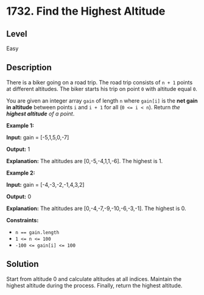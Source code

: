 # 1732. Find the Highest Altitude
## Level
Easy

## Description
There is a biker going on a road trip. The road trip consists of `n + 1` points at different altitudes. The biker starts his trip on point `0` with altitude equal `0`.

You are given an integer array `gain` of length `n` where `gain[i]` is the **net gain in altitude** between points `i` and `i + 1` for all (`0 <= i < n`). Return *the **highest altitude** of a point*.

**Example 1:**

**Input:** gain = [-5,1,5,0,-7]

**Output:** 1

**Explanation:** The altitudes are [0,-5,-4,1,1,-6]. The highest is 1.

**Example 2:**

**Input:** gain = [-4,-3,-2,-1,4,3,2]

**Output:** 0

**Explanation:** The altitudes are [0,-4,-7,-9,-10,-6,-3,-1]. The highest is 0.

**Constraints:**

* `n == gain.length`
* `1 <= n <= 100`
* `-100 <= gain[i] <= 100`

## Solution
Start from altitude 0 and calculate altitudes at all indices. Maintain the highest altitude during the process. Finally, return the highest altitude.
